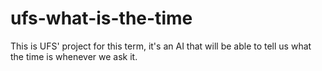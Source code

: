 # ufs-what-is-the-time

This is UFS' project for this term, it's an AI that will be able to tell us what the time is whenever we ask it. 
